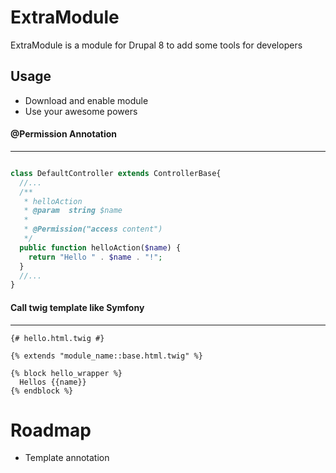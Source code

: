 ExtraModule
===========

ExtraModule is a module for Drupal 8 to add some tools for developers

Usage
-----

* Download and enable module
* Use your awesome powers

#### @Permission Annotation
----------------------
```php

class DefaultController extends ControllerBase{
  //...
  /**
   * helloAction
   * @param  string $name 
   *
   * @Permission("access content")
   */
  public function helloAction($name) {
    return "Hello " . $name . "!";
  }
  //...
}
```


#### Call twig template like Symfony
-----------------------------


```django
{# hello.html.twig #}

{% extends "module_name::base.html.twig" %}

{% block hello_wrapper %}
  Hellos {{name}}
{% endblock %}

```

Roadmap
=======

* Template annotation

